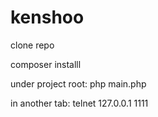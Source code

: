 # kenshoo

clone repo

composer installl

under project root: php main.php

in another tab: telnet 127.0.0.1 1111
